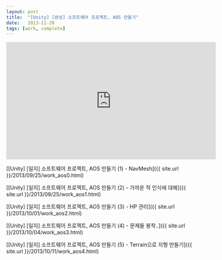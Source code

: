 ```yaml
---
layout: post
title:  "[Unity] [완성] 소프트웨어 프로젝트, AOS 만들기"
date:   2013-11-20
tags: [work, complete]
---
```


<iframe width="560" height="315" src="https://www.youtube.com/embed/DKaoqMBRkIk" frameborder="0" allowfullscreen></iframe>

[[Unity] [일지] 소프트웨어 프로젝트, AOS 만들기 (1) - NavMesh]({{ site.url }}/2013/09/25/work_aos0.html)

[[Unity] [일지] 소프트웨어 프로젝트, AOS 만들기 (2) - 가까운 적 인식에 대해]({{ site.url }}/2013/09/25/work_aos1.html)

[[Unity] [일지] 소프트웨어 프로젝트, AOS 만들기 (3) - HP 관리]({{ site.url }}/2013/10/01/work_aos2.html)

[[Unity] [일지] 소프트웨어 프로젝트, AOS 만들기 (4) - 문제들 봉착..]({{ site.url }}/2013/10/04/work_aos3.html)

[[Unity] [일지] 소프트웨어 프로젝트, AOS 만들기 (5) - Terrain으로 지형 만들기]({{ site.url }}/2013/10/11/work_aos4.html)